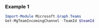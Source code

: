 ### Example 1
``` powershell
Import-Module Microsoft.Graph.Teams
Get-MgTeamIncomingChannel -TeamId $teamId
```
